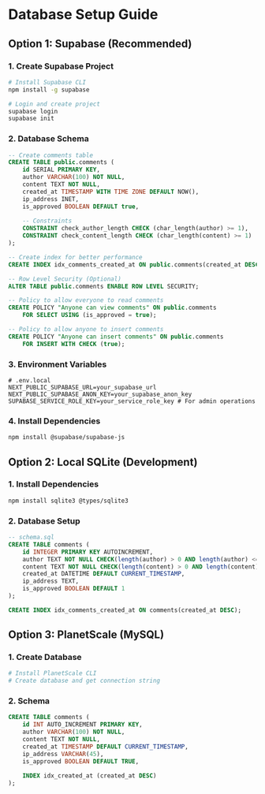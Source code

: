 # Database Setup Guide

## Option 1: Supabase (Recommended)

### 1. Create Supabase Project
```bash
# Install Supabase CLI
npm install -g supabase

# Login and create project
supabase login
supabase init
```

### 2. Database Schema
```sql
-- Create comments table
CREATE TABLE public.comments (
    id SERIAL PRIMARY KEY,
    author VARCHAR(100) NOT NULL,
    content TEXT NOT NULL,
    created_at TIMESTAMP WITH TIME ZONE DEFAULT NOW(),
    ip_address INET,
    is_approved BOOLEAN DEFAULT true,
    
    -- Constraints
    CONSTRAINT check_author_length CHECK (char_length(author) >= 1),
    CONSTRAINT check_content_length CHECK (char_length(content) >= 1)
);

-- Create index for better performance
CREATE INDEX idx_comments_created_at ON public.comments(created_at DESC);

-- Row Level Security (Optional)
ALTER TABLE public.comments ENABLE ROW LEVEL SECURITY;

-- Policy to allow everyone to read comments
CREATE POLICY "Anyone can view comments" ON public.comments
    FOR SELECT USING (is_approved = true);

-- Policy to allow anyone to insert comments
CREATE POLICY "Anyone can insert comments" ON public.comments
    FOR INSERT WITH CHECK (true);
```

### 3. Environment Variables
```env
# .env.local
NEXT_PUBLIC_SUPABASE_URL=your_supabase_url
NEXT_PUBLIC_SUPABASE_ANON_KEY=your_supabase_anon_key
SUPABASE_SERVICE_ROLE_KEY=your_service_role_key # For admin operations
```

### 4. Install Dependencies
```bash
npm install @supabase/supabase-js
```

## Option 2: Local SQLite (Development)

### 1. Install Dependencies
```bash
npm install sqlite3 @types/sqlite3
```

### 2. Database Setup
```sql
-- schema.sql
CREATE TABLE comments (
    id INTEGER PRIMARY KEY AUTOINCREMENT,
    author TEXT NOT NULL CHECK(length(author) > 0 AND length(author) <= 100),
    content TEXT NOT NULL CHECK(length(content) > 0 AND length(content) <= 1000),
    created_at DATETIME DEFAULT CURRENT_TIMESTAMP,
    ip_address TEXT,
    is_approved BOOLEAN DEFAULT 1
);

CREATE INDEX idx_comments_created_at ON comments(created_at DESC);
```

## Option 3: PlanetScale (MySQL)

### 1. Create Database
```bash
# Install PlanetScale CLI
# Create database and get connection string
```

### 2. Schema
```sql
CREATE TABLE comments (
    id INT AUTO_INCREMENT PRIMARY KEY,
    author VARCHAR(100) NOT NULL,
    content TEXT NOT NULL,
    created_at TIMESTAMP DEFAULT CURRENT_TIMESTAMP,
    ip_address VARCHAR(45),
    is_approved BOOLEAN DEFAULT TRUE,
    
    INDEX idx_created_at (created_at DESC)
);
```